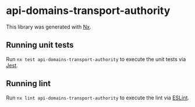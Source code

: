 <!-- gitbook-ignore -->

# api-domains-transport-authority

This library was generated with [Nx](https://nx.dev).

## Running unit tests

Run `nx test api-domains-transport-authority` to execute the unit tests via [Jest](https://jestjs.io).

## Running lint

Run `nx lint api-domains-transport-authority` to execute the lint via [ESLint](https://eslint.org/).
